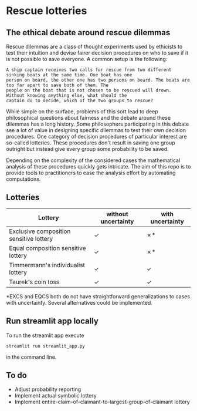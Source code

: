 # Rescue lotteries

## The ethical debate around rescue dilemmas

Rescue dilemmas are a class of thought experiments used by ethicists to test their intuition and devise fairer
decision procedures on who to save if it is not possible to save everyone. A common setup is the following:

```
A ship captain receives two calls for rescue from two different sinking boats at the same time. One boat has one
person on board, the other one has two persons on board. The boats are too far apart to save both of them. The
people on the boat that is not chosen to be rescued will drown. Without knowing anything else, what should the
captain do to decide, which of the two groups to rescue?
```

While simple on the surface, problems of this sort lead to deep philosophical questions about fairness and the debate
around these dilemmas has a long history. Some philosophers participating in this debate see a lot of value in
designing specific dilemmas to test their own decision procedures. One category of decision procedures of particular
interest are so-called lotteries. These procedures don't result in saving one group outright but instead give every
group some probability to be saved.

Depending on the complexity of the considered cases the mathematical analysis of these procedures quickly gets
intricate. The aim of this repo is to provide tools to practitioners to ease the analysis effort by automating
computations.


## Lotteries

| Lottery                                 | without uncertainty | with uncertainty	 |
|-----------------------------------------|----------------|-----------------|
| Exclusive composition sensitive lottery |&check;| &cross;*        |
| Equal composition sensitive lottery     |&check;| &cross;*        |
| Timmermann's individualist lottery      |&check;| &check;         |
| Taurek's coin toss                      |&check;| &check;         |

*EXCS and EQCS both do not have straightforward generalizations to cases with uncertainty. Several alternatives
could be implemented.


## Run streamlit app locally

To run the streamlit app execute

    streamlit run streamlit_app.py

in the command line.


## To do
 - Adjust probability reporting
 - Implement actual symbolic lottery
 - Implement entire-claim-of-claimant-to-largest-group-of-claimant lottery
